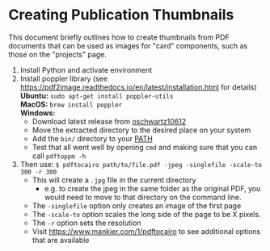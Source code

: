 ---
---

# Creating Publication Thumbnails

This document briefly outlines how to create thumbnails from PDF documents that can be used as images for "card" components, such as those on the "projects" page.

1. Install Python and activate environment
2. Install poppler library (see https://pdf2image.readthedocs.io/en/latest/installation.html for details)
  <br>**Ubuntu:**
   ```sudo apt-get install poppler-utils```
  <br>**MacOS:**
  ```brew install poppler```
  <br>**Windows:**
    - Download latest release from [oschwartz10612](https://github.com/oschwartz10612/poppler-windows)
    - Move the extracted directory to the desired place on your system
    - Add the ```bin/``` directory to your [PATH](https://www.architectryan.com/2018/03/17/add-to-the-path-on-windows-10/)
    - Test that all went well by opening ```cmd``` and making sure that you can call ```pdftoppm -h```
3. Then use:
  ```$ pdftocairo path/to/file.pdf -jpeg -singlefile -scale-to 300 -r 300```
    - This will create a ```.jpg``` file in the current directory
      - e.g. to create the jpeg in the same folder as the original PDF, you would need to move to that directory on the command line.
    - The ```-singlefile``` option only creates an image of the first page
    - The ```-scale-to``` option scales the long side of the page to be X pixels.
    - The ```-r``` option sets the resolution
    - Visit https://www.mankier.com/1/pdftocairo to see additional options that are available
   
